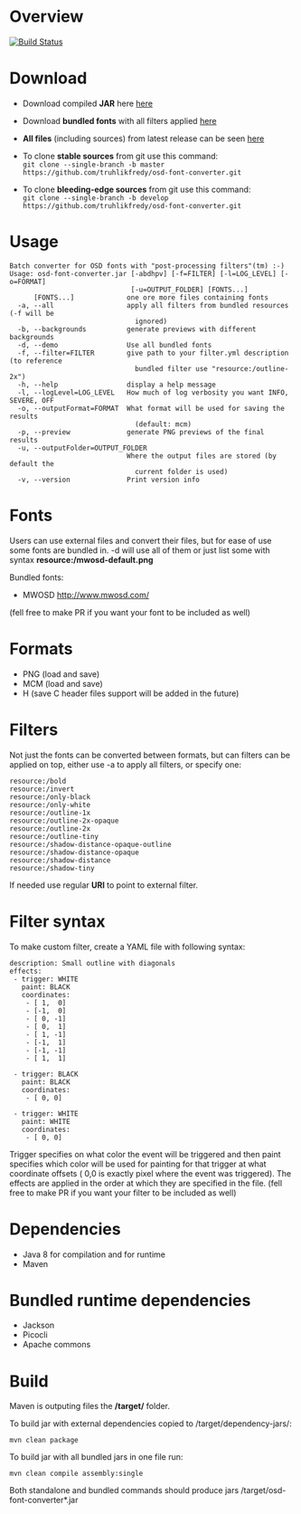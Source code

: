 # Overview

[![Build Status](https://travis-ci.org/truhlikfredy/osd-font-converter.svg?branch=master)](https://travis-ci.org/truhlikfredy/osd-font-converter)

# Download

- Download compiled **JAR** here [here](https://github.com/truhlikfredy/osd-font-converter/releases/download/1.0-SNAPSHOT-20181027-044244/osd-font-converter-jar-with-dependencies.jar)
 
- Download **bundled fonts** with all filters applied [here](https://github.com/truhlikfredy/osd-font-converter/releases/download/1.0-SNAPSHOT-20181027-044244/osd-font-converter-preview.zip)

- **All files** (including sources) from latest release can be seen [here](https://github.com/truhlikfredy/osd-font-converter/releases/latest)

- To clone **stable sources** from git use this command:<br/>
  `git clone --single-branch -b master https://github.com/truhlikfredy/osd-font-converter.git`
  
- To clone **bleeding-edge sources** from git use this command:<br/>
  `git clone --single-branch -b develop https://github.com/truhlikfredy/osd-font-converter.git`

# Usage

```
Batch converter for OSD fonts with "post-processing filters"(tm) :-)
Usage: osd-font-converter.jar [-abdhpv] [-f=FILTER] [-l=LOG_LEVEL] [-o=FORMAT]
                              [-u=OUTPUT_FOLDER] [FONTS...]
      [FONTS...]             one ore more files containing fonts
  -a, --all                  apply all filters from bundled resources (-f will be
                               ignored)
  -b, --backgrounds          generate previews with different backgrounds
  -d, --demo                 Use all bundled fonts
  -f, --filter=FILTER        give path to your filter.yml description (to reference
                               bundled filter use "resource:/outline-2x")
  -h, --help                 display a help message
  -l, --logLevel=LOG_LEVEL   How much of log verbosity you want INFO, SEVERE, OFF
  -o, --outputFormat=FORMAT  What format will be used for saving the results
                               (default: mcm)
  -p, --preview              generate PNG previews of the final results
  -u, --outputFolder=OUTPUT_FOLDER
                             Where the output files are stored (by default the
                               current folder is used)
  -v, --version              Print version info
```

# Fonts

Users can use external files and convert their files, but for ease of use some fonts are bundled in. -d will use all of them or just list some with syntax **resource:/mwosd-default.png**  

Bundled fonts:

- MWOSD http://www.mwosd.com/

(fell free to make PR if you want your font to be included as well)

# Formats

- PNG (load and save)
- MCM (load and save)
- H (save C header files support will be added in the future) 

# Filters

Not just the fonts can be converted between formats, but can filters can be applied on top, either use -a to apply all filters, or specify one:

```
resource:/bold
resource:/invert
resource:/only-black
resource:/only-white
resource:/outline-1x
resource:/outline-2x-opaque
resource:/outline-2x
resource:/outline-tiny
resource:/shadow-distance-opaque-outline
resource:/shadow-distance-opaque
resource:/shadow-distance
resource:/shadow-tiny
```

If needed use regular **URI** to point to external filter.
  
# Filter syntax

To make custom filter, create a YAML file with following syntax:

```
description: Small outline with diagonals
effects:
 - trigger: WHITE
   paint: BLACK
   coordinates:
    - [ 1,  0]
    - [-1,  0]
    - [ 0, -1]
    - [ 0,  1]
    - [ 1, -1]
    - [-1,  1]
    - [-1, -1]
    - [ 1,  1]

 - trigger: BLACK
   paint: BLACK
   coordinates:
    - [ 0, 0]

 - trigger: WHITE
   paint: WHITE
   coordinates:
    - [ 0, 0]
```

Trigger specifies on what color the event will be triggered and then paint specifies which color will be used for painting for that trigger at what coordinate offsets ( 0,0 is exactly pixel where the event was triggered). The effects are applied in the order at which they are specified in the file.
(fell free to make PR if you want your filter to be included as well)

# Dependencies

- Java 8 for compilation and for runtime
- Maven

# Bundled runtime dependencies

- Jackson
- Picocli
- Apache commons
 
# Build

Maven is outputing files the **/target/** folder.

To build jar with external dependencies copied to /target/dependency-jars/:

```
mvn clean package
```

To build jar with all bundled jars in one file run:

```
mvn clean compile assembly:single
```

Both standalone and bundled commands should produce jars /target/osd-font-converter*.jar
